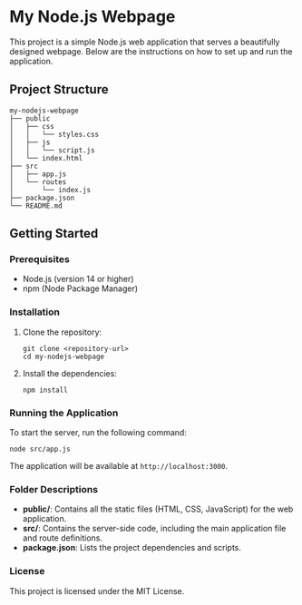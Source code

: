 # My Node.js Webpage

This project is a simple Node.js web application that serves a beautifully designed webpage. Below are the instructions on how to set up and run the application.

## Project Structure

```
my-nodejs-webpage
├── public
│   ├── css
│   │   └── styles.css
│   ├── js
│   │   └── script.js
│   └── index.html
├── src
│   ├── app.js
│   └── routes
│       └── index.js
├── package.json
└── README.md
```

## Getting Started

### Prerequisites

- Node.js (version 14 or higher)
- npm (Node Package Manager)

### Installation

1. Clone the repository:
   ```
   git clone <repository-url>
   cd my-nodejs-webpage
   ```

2. Install the dependencies:
   ```
   npm install
   ```

### Running the Application

To start the server, run the following command:
```
node src/app.js
```

The application will be available at `http://localhost:3000`.

### Folder Descriptions

- **public/**: Contains all the static files (HTML, CSS, JavaScript) for the web application.
- **src/**: Contains the server-side code, including the main application file and route definitions.
- **package.json**: Lists the project dependencies and scripts.

### License

This project is licensed under the MIT License.